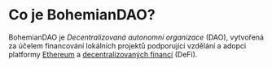 # Co je BohemianDAO?

BohemianDAO je _Decentralizovaná autonomní organizace_ \(DAO\), vytvořená za účelem financování lokálních projektů podporující vzdělání a adopci platformy [Ethereum](https://ethereum.org/en/) a [decentralizovaných financí](https://ethereum.org/en/defi/) \(DeFi\).

